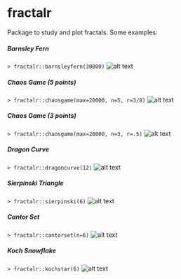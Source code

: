 # fractalr
Package to study and plot fractals. Some examples:
##### Barnsley Fern
`> fractalr::barnsleyfern(30000)`
![alt text](barnsleyfern.png)
##### Chaos Game (5 points)
`> fractalr::chaosgame(max=20000, n=5, r=3/8)`
![alt text](chaosgame5.png)
##### Chaos Game (3 points)
`> fractalr::chaosgame(max=20000, n=3, r=.5)`
![alt text](chaosgame3.png)
##### Dragon Curve
`> fractalr::dragoncurve(12)`
![alt text](dragoncurve.png)
##### Sierpinski Triangle
`> fractalr::sierpinski(6)`
![alt text](sierpinski.png)
##### Cantor Set
`> fractalr::cantorset(n=6)`
![alt text](cantorset.png)
##### Koch Snowflake
`> fractalr::kochstar(6)`
![alt text](kochstar.png)
